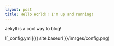 ```yaml
---
layout: post
title: Hello World!! I'm up and running!
---
```


Jekyll is a cool way to blog!

![_config.yml]({{ site.baseurl }}/images/config.png)
